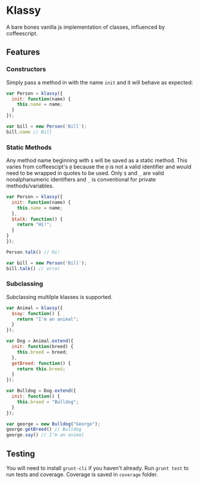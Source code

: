 # Klassy

A bare bones vanilla js implementation of classes, influenced by coffeescript.

## Features

### Constructors

Simply pass a method in with the name `init` and it will behave as expected:

```js
var Person = klassy({
  init: function(name) {
    this.name = name;
  }
});

var bill = new Person('Bill');
bill.name // Bill
```

### Static Methods

Any method name beginning with `$` will be saved as a static method. This varies from coffeescipt's `@` because the `@` is not a valid identifier and would need to be wrapped in quotes to be used. Only `$` and `_` are valid nonalphanumeric identifiers and `_` is conventional for private methods/variables.

```js
var Person = klassy({
  init: function(name) {
    this.name = name;
  },
  $talk: function() {
    return "Hi!";
  }
}
});

Person.talk() // Hi!

var bill = new Person('Bill');
bill.talk() // error
```

### Subclassing

Subclassing multilple klasses is supported.

```js
var Animal = klassy({
  $say: function() {
    return "I'm an animal";
  }
});

var Dog = Animal.extend({
  init: function(breed) {
    this.breed = breed;
  },
  getBreed: function() {
    return this.breed;
  }
});

var Bulldog = Dog.extend({
  init: function() {
    this.breed = "Bulldog";
  }
});

var george = new Bulldog("George");
george.getBreed() // Bulldog
george.say() // I'm an animal
```

## Testing

You will need to install `grunt-cli` if you haven't already.
Run `grunt test` to run tests and coverage. Coverage is saved in `coverage` folder.
